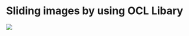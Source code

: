 # Sliding images by using OCL Libary


<a href="https://s6.gifyu.com/images/ezgif.com-gif-maker-2c7339a274898fc16.gif"><img src="https://github.com/zaabta/Digital-Image-processing/blob/main/sliding%20images/gif.gif?raw=true"/></a>
